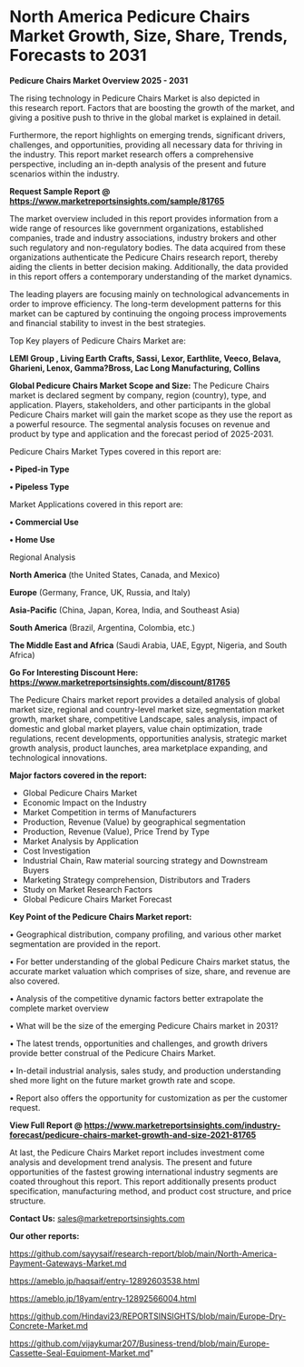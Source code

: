 # North America Pedicure Chairs Market Growth, Size, Share, Trends, Forecasts to 2031

<Strong> Pedicure Chairs Market Overview 2025 - 2031</strong>

The rising technology in Pedicure Chairs Market is also depicted in this research report. Factors that are boosting the growth of the market, and giving a positive push to thrive in the global market is explained in detail.

Furthermore, the report highlights on emerging trends, significant drivers, challenges, and opportunities, providing all necessary data for thriving in the industry. This report market research offers a comprehensive perspective, including an in-depth analysis of the present and future scenarios within the industry.

<strong>Request Sample Report @ <a href=https://www.marketreportsinsights.com/sample/81765>https://www.marketreportsinsights.com/sample/81765</a></strong>

The market overview included in this report provides information from a wide range of resources like government organizations, established companies, trade and industry associations, industry brokers and other such regulatory and non-regulatory bodies. The data acquired from these organizations authenticate the Pedicure Chairs research report, thereby aiding the clients in better decision making. Additionally, the data provided in this report offers a contemporary understanding of the market dynamics.

The leading players are focusing mainly on technological advancements in order to improve efficiency. The long-term development patterns for this market can be captured by continuing the ongoing process improvements and financial stability to invest in the best strategies.

Top Key players of Pedicure Chairs Market are:

<strong>LEMI Group , Living Earth Crafts, Sassi, Lexor, Earthlite, Veeco, Belava, Gharieni, Lenox, Gamma?Bross, Lac Long Manufacturing, Collins</strong>

<strong><b>Global Pedicure Chairs Market Scope and Size:</b></strong>
The Pedicure Chairs market is declared segment by company, region (country), type, and application. Players, stakeholders, and other participants in the global Pedicure Chairs market will gain the market scope as they use the report as a powerful resource. The segmental analysis focuses on revenue and product by type and application and the forecast period of 2025-2031.

Pedicure Chairs Market Types covered in this report are:

<strong>• Piped-in Type

• Pipeless Type</strong>

Market Applications covered in this report are:

<strong>• Commercial Use

• Home Use</strong> 

Regional Analysis

<strong>North America</strong> (the United States, Canada, and Mexico)

<strong>Europe</strong> (Germany, France, UK, Russia, and Italy)

<strong>Asia-Pacific</strong> (China, Japan, Korea, India, and Southeast Asia)

<strong>South America</strong> (Brazil, Argentina, Colombia, etc.)

<strong>The Middle East and Africa</strong> (Saudi Arabia, UAE, Egypt, Nigeria, and South Africa)

<strong>Go For Interesting Discount Here: <a href=https://www.marketreportsinsights.com/discount/81765>https://www.marketreportsinsights.com/discount/81765</a></strong>

The Pedicure Chairs market report provides a detailed analysis of global market size, regional and country-level market size, segmentation market growth, market share, competitive Landscape, sales analysis, impact of domestic and global market players, value chain optimization, trade regulations, recent developments, opportunities analysis, strategic market growth analysis, product launches, area marketplace expanding, and technological innovations.

<strong><b>Major factors covered in the report:</b></strong>
<ul>
  <li>Global Pedicure Chairs Market </li>
  <li>Economic Impact on the Industry</li>
  <li>Market Competition in terms of Manufacturers</li>
  <li>Production, Revenue (Value) by geographical segmentation</li>
  <li>Production, Revenue (Value), Price Trend by Type</li>
  <li>Market Analysis by Application</li>
  <li>Cost Investigation</li>
  <li>Industrial Chain, Raw material sourcing strategy and Downstream Buyers</li>
  <li>Marketing Strategy comprehension, Distributors and Traders</li>
  <li>Study on Market Research Factors</li>
  <li>Global Pedicure Chairs Market Forecast</li>
</ul>

<strong><b>Key Point of the Pedicure Chairs Market report:</b></strong>

• Geographical distribution, company profiling, and various other market segmentation are provided in the report.

• For better understanding of the global Pedicure Chairs market status, the accurate market valuation which comprises of size, share, and revenue are also covered.

• Analysis of the competitive dynamic factors better extrapolate the complete market overview

• What will be the size of the emerging Pedicure Chairs market in 2031?

• The latest trends, opportunities and challenges, and growth drivers provide better construal of the Pedicure Chairs Market.

• In-detail industrial analysis, sales study, and production understanding shed more light on the future market growth rate and scope.

• Report also offers the opportunity for customization as per the customer request.

<strong><b>View Full Report @ <a href=https://www.marketreportsinsights.com/industry-forecast/pedicure-chairs-market-growth-and-size-2021-81765>https://www.marketreportsinsights.com/industry-forecast/pedicure-chairs-market-growth-and-size-2021-81765</a></b></strong>


At last, the Pedicure Chairs Market report includes investment come analysis and development trend analysis. The present and future opportunities of the fastest growing international industry segments are coated throughout this report. This report additionally presents product specification, manufacturing method, and product cost structure, and price structure.

<strong>Contact Us:</strong>
sales@marketreportsinsights.com

<strong>Our other reports:</strong>

<a href=https://github.com/sayysaif/research-report/blob/main/North-America-Payment-Gateways-Market.md>https://github.com/sayysaif/research-report/blob/main/North-America-Payment-Gateways-Market.md</a>

<a href=https://ameblo.jp/haqsaif/entry-12892603538.html>https://ameblo.jp/haqsaif/entry-12892603538.html</a>

<a href=https://ameblo.jp/18yam/entry-12892566004.html>https://ameblo.jp/18yam/entry-12892566004.html</a>

<a href=https://github.com/Hindavi23/REPORTSINSIGHTS/blob/main/Europe-Dry-Concrete-Market.md>https://github.com/Hindavi23/REPORTSINSIGHTS/blob/main/Europe-Dry-Concrete-Market.md</a>

<a href=https://github.com/vijaykumar207/Business-trend/blob/main/Europe-Cassette-Seal-Equipment-Market.md>https://github.com/vijaykumar207/Business-trend/blob/main/Europe-Cassette-Seal-Equipment-Market.md</a>"
